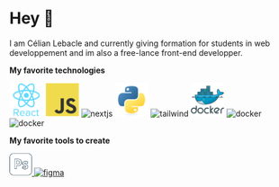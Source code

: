 # Hey 👋

I am Célian Lebacle and currently giving formation for students in web developpement and im also a free-lance front-end developper.

<b>My favorite technologies</b>

<div>
  <img src="https://raw.githubusercontent.com/devicons/devicon/master/icons/react/react-original-wordmark.svg" alt="react" width="60" height="60" style="max-width: 100%;"> </a>
  <img src="https://raw.githubusercontent.com/devicons/devicon/master/icons/javascript/javascript-original.svg" alt="javascript" width="60" height="60" style="max-width: 100%;">
  <img src="https://img.shields.io/badge/next%20js-000000?style=for-the-badge&logo=nextdotjs&logoColor=white" alt="nextjs" width="60"    
   height="60" data-canonical-src="https://cdn.worldvectorlogo.com/logos/nextjs-2.svg" style="max-width: 100%;"> 
  <img src="https://raw.githubusercontent.com/devicons/devicon/master/icons/python/python-original.svg" alt="python" width="60" height="60" style="max-width: 100%;"> </a>
  <img src="https://camo.githubusercontent.com/5734d0669fe22ce04a1cb989a156cd32c379875f6bca56d5210c9432824856d9/68747470733a2f2f7777772e766563746f726c6f676f2e7a6f6e652f6c6f676f732f7461696c77696e646373732f7461696c77696e646373732d69636f6e2e737667"     alt="tailwind" width="60" height="60" data-canonical-src="https://www.vectorlogo.zone/logos/tailwindcss/tailwindcss-icon.svg" style="max-width: 100%;"> 
  <img src="https://raw.githubusercontent.com/devicons/devicon/master/icons/docker/docker-original-wordmark.svg" alt="docker" width="60" height="60" style="max-width: 100%;"> 
  <img src="https://raw.githubusercontent.com/jmnote/z-icons/master/svg/git.svg" alt="docker" width="60"  style="max-width: 100%;"> 
    <img src="https://img.shields.io/badge/Node%20js-339933?style=for-the-badge&logo=nodedotjs&logoColor=white" alt="docker" width="60" style="max-width: 100%;"> 

  
</div>



<b>My favorite tools to create</b>

<a href="https://www.photoshop.com/en" rel="nofollow"> <img src="https://raw.githubusercontent.com/devicons/devicon/master/icons/photoshop/photoshop-line.svg" alt="photoshop" width="40" height="40" style="max-width: 100%;"> </a>
<a href="https://www.figma.com/" rel="nofollow"> <img src="https://camo.githubusercontent.com/ed93c2b000a76ceaad1503e7eb9356591b885227e82a36a005b9d3498b303ba5/68747470733a2f2f7777772e766563746f726c6f676f2e7a6f6e652f6c6f676f732f6669676d612f6669676d612d69636f6e2e737667" alt="figma" width="40" height="40" data-canonical-src="https://www.vectorlogo.zone/logos/figma/figma-icon.svg" style="max-width: 100%;"> </a>

<!--
**celianlb/celianlb** is a ✨ _special_ ✨ repository because its `README.md` (this file) appears on your GitHub profile.

Here are some ideas to get you started:

- 🔭 I’m currently working on ...
- 🌱 I’m currently learning ...
- 👯 I’m looking to collaborate on ...
- 🤔 I’m looking for help with ...
- 💬 Ask me about ...
- 📫 How to reach me: ...
- 😄 Pronouns: ...
- ⚡ Fun fact: ...
-->
